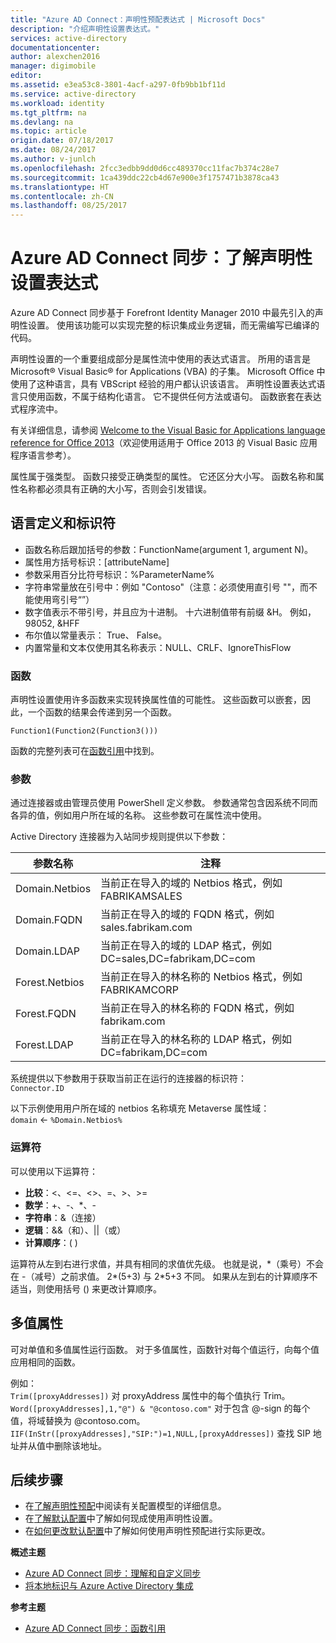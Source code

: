 ```yaml
---
title: "Azure AD Connect：声明性预配表达式 | Microsoft Docs"
description: "介绍声明性设置表达式。"
services: active-directory
documentationcenter: 
author: alexchen2016
manager: digimobile
editor: 
ms.assetid: e3ea53c8-3801-4acf-a297-0fb9bb1bf11d
ms.service: active-directory
ms.workload: identity
ms.tgt_pltfrm: na
ms.devlang: na
ms.topic: article
origin.date: 07/18/2017
ms.date: 08/24/2017
ms.author: v-junlch
ms.openlocfilehash: 2fcc3edbb9dd0d6cc489370cc11fac7b374c28e7
ms.sourcegitcommit: 1ca439ddc22cb4d67e900e3f1757471b3878ca43
ms.translationtype: HT
ms.contentlocale: zh-CN
ms.lasthandoff: 08/25/2017
---
```

# <a name="azure-ad-connect-sync-understanding-declarative-provisioning-expressions"></a>Azure AD Connect 同步：了解声明性设置表达式
Azure AD Connect 同步基于 Forefront Identity Manager 2010 中最先引入的声明性设置。 使用该功能可以实现完整的标识集成业务逻辑，而无需编写已编译的代码。

声明性设置的一个重要组成部分是属性流中使用的表达式语言。 所用的语言是 Microsoft® Visual Basic® for Applications (VBA) 的子集。 Microsoft Office 中使用了这种语言，具有 VBScript 经验的用户都认识该语言。 声明性设置表达式语言只使用函数，不属于结构化语言。 它不提供任何方法或语句。 函数嵌套在表达式程序流中。

有关详细信息，请参阅 [Welcome to the Visual Basic for Applications language reference for Office 2013](https://msdn.microsoft.com/library/gg264383.aspx)（欢迎使用适用于 Office 2013 的 Visual Basic 应用程序语言参考）。

属性属于强类型。 函数只接受正确类型的属性。 它还区分大小写。 函数名称和属性名称都必须具有正确的大小写，否则会引发错误。

## <a name="language-definitions-and-identifiers"></a>语言定义和标识符
- 函数名称后跟加括号的参数：FunctionName(argument 1, argument N)。
- 属性用方括号标识：[attributeName]
- 参数采用百分比符号标识：%ParameterName%
- 字符串常量放在引号中：例如 "Contoso"（注意：必须使用直引号 ""，而不能使用弯引号“”）
- 数字值表示不带引号，并且应为十进制。 十六进制值带有前缀 &H。 例如，98052, &HFF
- 布尔值以常量表示： True、 False。
- 内置常量和文本仅使用其名称表示：NULL、CRLF、IgnoreThisFlow

### <a name="functions"></a>函数
声明性设置使用许多函数来实现转换属性值的可能性。 这些函数可以嵌套，因此，一个函数的结果会传递到另一个函数。

`Function1(Function2(Function3()))`

函数的完整列表可在[函数引用](active-directory-aadconnectsync-functions-reference.md)中找到。

### <a name="parameters"></a>参数
通过连接器或由管理员使用 PowerShell 定义参数。 参数通常包含因系统不同而各异的值，例如用户所在域的名称。 这些参数可在属性流中使用。

Active Directory 连接器为入站同步规则提供以下参数：

| 参数名称 | 注释 |
| --- | --- |
| Domain.Netbios |当前正在导入的域的 Netbios 格式，例如 FABRIKAMSALES |
| Domain.FQDN |当前正在导入的域的 FQDN 格式，例如 sales.fabrikam.com |
| Domain.LDAP |当前正在导入的域的 LDAP 格式，例如 DC=sales,DC=fabrikam,DC=com |
| Forest.Netbios |当前正在导入的林名称的 Netbios 格式，例如 FABRIKAMCORP |
| Forest.FQDN |当前正在导入的林名称的 FQDN 格式，例如 fabrikam.com |
| Forest.LDAP |当前正在导入的林名称的 LDAP 格式，例如 DC=fabrikam,DC=com |

系统提供以下参数用于获取当前正在运行的连接器的标识符：  
`Connector.ID`

以下示例使用用户所在域的 netbios 名称填充 Metaverse 属性域：  
`domain` <- `%Domain.Netbios%`

### <a name="operators"></a>运算符
可以使用以下运算符：

- **比较**：<、<=、<>、=、>、>=
- **数学**：+、-、\*、-
- **字符串**：&（连接）
- **逻辑**：&&（和）、||（或）
- **计算顺序**：( )

运算符从左到右进行求值，并具有相同的求值优先级。 也就是说，\*（乘号）不会在 -（减号）之前求值。 2\*(5+3) 与 2\*5+3 不同。 如果从左到右的计算顺序不适当，则使用括号 () 来更改计算顺序。

## <a name="multi-valued-attributes"></a>多值属性
可对单值和多值属性运行函数。 对于多值属性，函数针对每个值运行，向每个值应用相同的函数。

例如：  
`Trim([proxyAddresses])` 对 proxyAddress 属性中的每个值执行 Trim。  
`Word([proxyAddresses],1,"@") & "@contoso.com"` 对于包含 @-sign 的每个值，将域替换为 @contoso.com。  
`IIF(InStr([proxyAddresses],"SIP:")=1,NULL,[proxyAddresses])` 查找 SIP 地址并从值中删除该地址。

## <a name="next-steps"></a>后续步骤
- 在[了解声明性预配](active-directory-aadconnectsync-understanding-declarative-provisioning.md)中阅读有关配置模型的详细信息。
- 在[了解默认配置](active-directory-aadconnectsync-understanding-default-configuration.md)中了解如何现成使用声明性设置。
- 在[如何更改默认配置](active-directory-aadconnectsync-change-the-configuration.md)中了解如何使用声明性预配进行实际更改。

**概述主题**

- [Azure AD Connect 同步：理解和自定义同步](active-directory-aadconnectsync-whatis.md)
- [将本地标识与 Azure Active Directory 集成](active-directory-aadconnect.md)

**参考主题**

- [Azure AD Connect 同步：函数引用](active-directory-aadconnectsync-functions-reference.md)


<!--Update_Description: update metadata properties -->